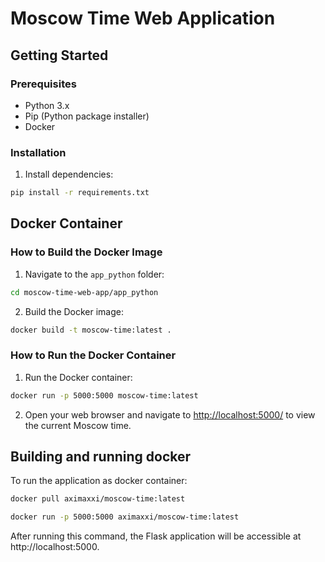 # Moscow Time Web Application

## Getting Started

### Prerequisites

- Python 3.x
- Pip (Python package installer)
- Docker

### Installation


1. Install dependencies:

```bash  
pip install -r requirements.txt
```

## Docker Container

### How to Build the Docker Image

1. Navigate to the `app_python` folder:

```bash 
cd moscow-time-web-app/app_python
```

2. Build the Docker image:

```bash 
docker build -t moscow-time:latest .
```
    
### How to Run the Docker Container

1.  Run the Docker container:
    
```bash 
docker run -p 5000:5000 moscow-time:latest
```
    
2.  Open your web browser and navigate to [http://localhost:5000/](http://localhost:5000/) to view the current Moscow time.

## Building and running docker

To run the application as docker container:

```bash
docker pull aximaxxi/moscow-time:latest
```

```bash
docker run -p 5000:5000 aximaxxi/moscow-time:latest
```

After running this command, the Flask application will be accessible at http://localhost:5000.
